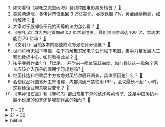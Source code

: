 1. 如何看待《哪吒之魔童闹海》登顶中国电影票房榜首？ [:link:](https://www.zhihu.com/question/11214949286)
2. 美股两连涨，英伟达市值重回 3 万亿美元，谷歌跌超 7%，黄金继续新高，如何解读？ [:link:](https://www.zhihu.com/question/11406009969)
3. 大家对于殷郊吸干元始天尊的法力怎么看？ [:link:](https://www.zhihu.com/question/11032999921)
4. 《哪吒 2》成为内地首部破 60 亿票房电影，最新预测票房达 108 亿，本周末能到 70 亿吗？ [:link:](https://www.zhihu.com/question/11448930364)
5. 《文明7》当前版本的哪些缺点导致它评分偏低？ [:link:](https://www.zhihu.com/question/11317610375)
6. 世间将再无松下电视，松下将解散其家电子公司松下电器，集中力量发展人工智能数据中心，如何看待此举？ [:link:](https://www.zhihu.com/question/11331936991)
7. 孩子寒假作业年年「烂尾」，开学前一晚疯狂赶进度，如何看待这一现象？家长应该介入孩子的假期学习规划吗? [:link:](https://www.zhihu.com/question/11424404503)
8. 继英伟达和谷歌后中方考虑对英特尔展开调查，具体原因是什么？ [:link:](https://www.zhihu.com/question/11334564498)
9. 名创优品叶国富开工寄语称，内部沟通严禁使用 PPT，会议最长不超 1 小时，这将给企业带来哪些变化？ [:link:](https://www.zhihu.com/question/11414052749)
10. 《黑神话悟空》和《哪吒2》都出现用下界的妖炼丹的情节，这是中国传统神魔小说里的设定还是哪部作品的独创？ [:link:](https://www.zhihu.com/question/11167705734)
<details>
<summary>11 ~ 20</summary>

11. 坚持油车的原因是什么？ [:link:](https://www.zhihu.com/question/3139858418)
12. 为什么黄帝和蚩尤决战，他把蚩尤给杀了，而和炎帝决战却不杀他？ [:link:](https://www.zhihu.com/question/67086259)
13. 在长江发现蜉蝣新物种，取名「苏轼无爪蜉」，这个物种最大特点是什么？它的发现有什么样的意义？ [:link:](https://www.zhihu.com/question/10714100084)
14. 2025 春节档江苏省票房超 10 亿，为何江苏的电影票房这么高？ [:link:](https://www.zhihu.com/question/11334708697)
15. 如果《王者荣耀》出一个纯粹的数值怪「普通人」，没有技能，但有全游最高属性，这个英雄强度怎么样？ [:link:](https://www.zhihu.com/question/11071032326)
16. deepseek，chatgpt，豆包，kimi这四款AI的侧重点都是什么？哪家AI的综合体验最好？ [:link:](https://www.zhihu.com/question/10705519013)
17. 新能源汽车家用充电桩，为什么超过7kW就没有任何意义? [:link:](https://www.zhihu.com/question/617743731)
18. 整个乐队里唯一的女生（主唱）需要注意些什么呢？ [:link:](https://www.zhihu.com/question/643378612)
19. 为什么大多数人空腹血糖与糖化都合格甚至优秀，一到糖耐测试就不合格，这是否意味着糖耐测试根本就是错的？ [:link:](https://www.zhihu.com/question/653265363)
20. 媒体称「日本大医院非患者想去就能去」，这是真的吗？暴露出了日本医疗制度的哪些问题？ [:link:](https://www.zhihu.com/question/11327433188)
</details>
<details>
<summary>21 ~ 30</summary>

21. 黄河每天将鱼冲入大海，淡水鱼在海中无法生存活，这些鱼去哪里了？ [:link:](https://www.zhihu.com/question/626045818)
22. 男子举报中学提前开学补课，被告知「你不去就完了有什么好举报的」，各地应当如何保障学生的完整假期？ [:link:](https://www.zhihu.com/question/11412416863)
23. 《唐探 1900》中旧金山华人为何不讲广东话？ [:link:](https://www.zhihu.com/question/11255310171)
24. 姜子牙把所有的人都封神了，为什么没封自己？ [:link:](https://www.zhihu.com/question/644141444)
25. 2 月 5 日金价再创历史新高，周大福、周生生等达 863 元/克，金价为何持续大涨？后续走势会怎样？ [:link:](https://www.zhihu.com/question/11350925790)
26. 《哪吒之魔童闹海》里陈塘关死这么多人，李靖他们也没说要为陈塘关百姓报仇，这个剧情设置合理吗? [:link:](https://www.zhihu.com/question/11167522426)
27. 公司项目并发量都特小，自己如何实际接触高并发项目？ [:link:](https://www.zhihu.com/question/267113602)
28. 嘉陵江和长江为什么会在重庆汇流成「鸳鸯锅」？山地与江河如何塑造出重庆的 8D 魔幻气质？ [:link:](https://www.zhihu.com/question/10470164133)
29. 你见过哪些离谱的汽车改装？ [:link:](https://www.zhihu.com/question/493885469)
30. 继 OpenAI、Meta 后，谷歌放任 AI 军事化，删除不将 AI 用于开发武器的承诺，有何影响？ [:link:](https://www.zhihu.com/question/11337005736)
</details><details>
<summary>bilibili</summary>

</details>
